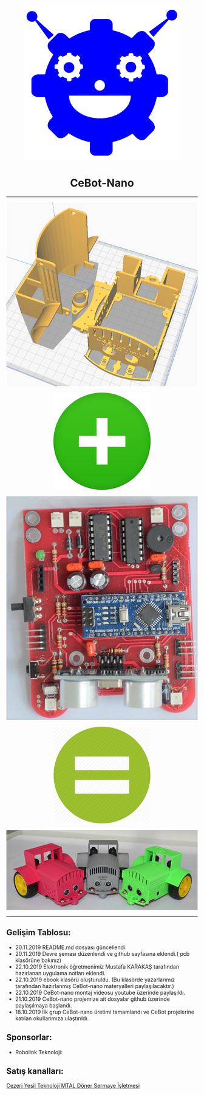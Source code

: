 <center>

![](images/CebotLogo.png)
# CeBot-Nano
---

![3D tasarım](images/cebot-nano-3d-t5all.jpg)



<img src="images/icon-plus.png" alt="drawing" width="256"/>

![](images/cebot-nano-wiev05.jpg)

<img src="images/icon-equal.png" alt="drawing" width="256"/>

![](images/cebot-nano-wiev04.jpg)

</center>

---

## Gelişim Tablosu:
- 20.11.2019 README.md dosyası güncellendi.
- 20.11.2019 Devre şeması düzenlendi ve github sayfasına eklendi.( pcb klasörüne bakınız)
- 22.10.2019 Elektronik öğretmenimiz Mustafa KARAKAŞ tarafından hazırlanan uygulama notları eklendi.
- 22.10.2019 ebook klasörü oluşturuldu. (Bu klasörde yazarlarımız tarafından hazırlanmış CeBot-nano materyalleri paylaşılacaktır.)
- 22.10.2019 CeBot-nano montaj videosu youtube üzerinde paylaşıldı.
- 21.10.2019 CeBot-nano projemize ait dosyalar github üzerinde paylaşılmaya başlandı.
- 18.10.2019 İlk grup CeBot-nano üretimi tamamlandı ve CeBot projelerine katılan okullarımıza ulaştırıldı.

## Sponsorlar:
- Robolink Teknoloji:
## Satış kanalları:

[Cezeri Yeşil Teknoloji MTAL Döner Sermaye İşletmesi]: http://cezeri.meb.k12.tr "title"

[Cezeri Yeşil Teknoloji MTAL Döner Sermaye İşletmesi]

